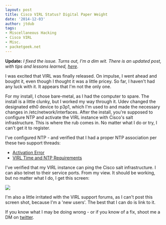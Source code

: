 ```yaml
---
layout: post
title: Cisco VIRL Status? Digital Paper Weight
date: '2014-12-03'
author: jtdub
tags:
- Miscellaneous Hacking
- Cisco VIRL
- Misc.
- packetgeek.net
---
```

**Update:** *I fixed the issue. Turns out, I'm a dim wit. There is an updated post, with tips and lessons learned, [here](http://www.packetgeek.net/2014/12/cisco-virl-bare-metal-install-tips-and-lessons-learned/)*.

I was excited that VIRL was finally released. On impulse, I went ahead and bought it, even though I thought it was a little pricey. So far, I haven't had any luck with it. It appears that I'm not the only one.

For my install, I chose bare-metal, as I had the computer to spare. The install is a little clunky, but I worked my way through it. Udev changed the designated eth0 device to p3p1, which I'm used to and made the necessary changes in /etc/network/interfaces. After the install, you're supposed to configure NTP and activate the VIRL instance with Cisco's salt infrastructure. This is where the rub comes in. No matter what I do or try, I can't get it to register.

I've configured NTP - and verified that I had a proper NTP association per these two support threads:

* [Activation Error](http://community.dev-innovate.com/t/activation-error/743)
* [VIRL Time and NTP Requirements](http://community.dev-innovate.com/t/virl-time-and-ntp-requirements/783)

I've verified that my VIRL instance can ping the Cisco salt infrastructure. I can also telnet to their service ports. From my view. It should be working, but no matter what I do, I get this screen:

<img src="https://imagedelivery.net/KfNXtSV3XH0tLyWKv3PbRw/c2d737c4-02c3-4b3e-a61d-d37897bb6b00/public"/>

I'm also a little irritated with the VIRL support forums, as I can't post this screen shot, because I'm a 'new users'. The best that I can do is link to it.

If you know what I may be doing wrong - or if you know of a fix, shoot me a DM on [twitter](http://twitter.com/packetgeeknet).
